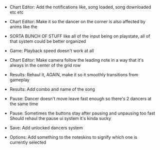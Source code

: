 - Chart Editor: Add the notifications like, song loaded, song downloaded etc etc
- Chart Editor: Make it so the dancer on the corner is also affected by anims like the 

- SORTA BUNCH OF STUFF like all of the input being on playstate, all of that system could be better organized
- Game: Playback speed doesn't work at all

- Chart Editor: Make camera follow the leading note in a way that it's always in the center of the grid row

- Results: Rehaul it, AGAIN, make it so it smoothly transitions from gameplay
- Results: Add combo and name of the song

- Pause: Dancer doesn't move leave fast enough so there's 2 dancers at the same time
- Pause: Sometimes the buttons stay after pausing and unpausing too fast
	Should rehaul the pause ui system it's kinda sucky

- Save: Add unlocked dancers system
- Options: Add something to the noteskins to signify which one is currently selected